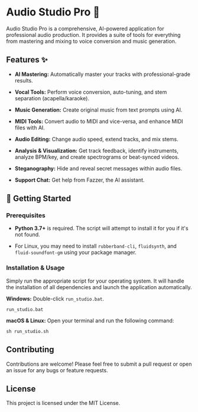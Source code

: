 # Audio Studio Pro 🎵

Audio Studio Pro is a comprehensive, AI-powered application for professional audio production. It provides a suite of tools for everything from mastering and mixing to voice conversion and music generation.

## Features ✨

* **AI Mastering:** Automatically master your tracks with professional-grade results.

* **Vocal Tools:** Perform voice conversion, auto-tuning, and stem separation (acapella/karaoke).

* **Music Generation:** Create original music from text prompts using AI.

* **MIDI Tools:** Convert audio to MIDI and vice-versa, and enhance MIDI files with AI.

* **Audio Editing:** Change audio speed, extend tracks, and mix stems.

* **Analysis & Visualization:** Get track feedback, identify instruments, analyze BPM/key, and create spectrograms or beat-synced videos.

* **Steganography:** Hide and reveal secret messages within audio files.

* **Support Chat:** Get help from Fazzer, the AI assistant.

## 🚀 Getting Started

### Prerequisites

* **Python 3.7+** is required. The script will attempt to install it for you if it's not found.

* For Linux, you may need to install `rubberband-cli`, `fluidsynth`, and `fluid-soundfont-gm` using your package manager.

### Installation & Usage

Simply run the appropriate script for your operating system. It will handle the installation of all dependencies and launch the application automatically.

**Windows:**
Double-click `run_studio.bat`.

```
run_studio.bat
```

**macOS & Linux:**
Open your terminal and run the following command:

```
sh run_studio.sh
```

## Contributing

Contributions are welcome! Please feel free to submit a pull request or open an issue for any bugs or feature requests.

## License

This project is licensed under the MIT License.
